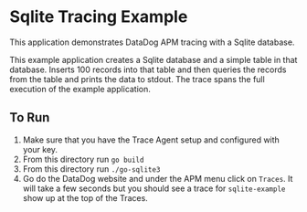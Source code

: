 # Sqlite Tracing Example
This application demonstrates DataDog APM tracing with a Sqlite database.

This example application creates a Sqlite database and a simple table in that database.  Inserts 100 records into that table and then queries the records from the table and prints the data to stdout.  The trace spans the full execution of the example application.

## To Run
1. Make sure that you have the Trace Agent setup and configured with your key.
2. From this directory run `go build`
3. From this directory run `./go-sqlite3`
4. Go do the DataDog website and under the APM menu click on `Traces`. It will take a few seconds but you should see a trace for `sqlite-example` show up at the top of the Traces.